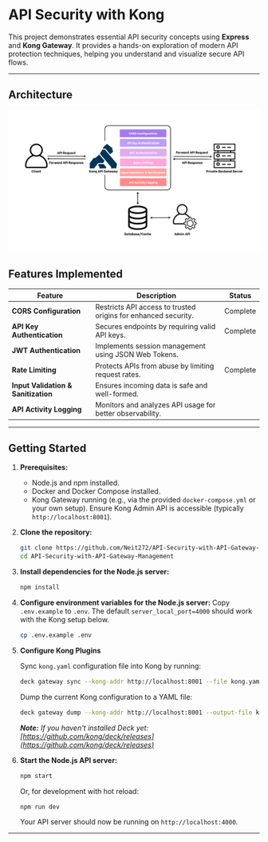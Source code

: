 # API Security with Kong

This project demonstrates essential API security concepts using **Express** and **Kong Gateway**. It provides a hands-on exploration of modern API protection techniques, helping you understand and visualize secure API flows.

---

## Architecture

![Architecture Diagram](asset/Architecture.png)

## Features Implemented

| Feature                        | Description                                                    | Status      |
|---------------------------------|----------------------------------------------------------------|-------------|
| **CORS Configuration**          | Restricts API access to trusted origins for enhanced security.  | Complete |
| **API Key Authentication**      | Secures endpoints by requiring valid API keys.                  | Complete |
| **JWT Authentication**          | Implements session management using JSON Web Tokens.            |  |
| **Rate Limiting**               | Protects APIs from abuse by limiting request rates.             | Complete |
| **Input Validation & Sanitization** | Ensures incoming data is safe and well-formed.             |  |
| **API Activity Logging**        | Monitors and analyzes API usage for better observability.       |  |

---

## Getting Started

1.  **Prerequisites:**
    *   Node.js and npm installed.
    *   Docker and Docker Compose installed.
    *   Kong Gateway running (e.g., via the provided `docker-compose.yml` or your own setup). Ensure Kong Admin API is accessible (typically `http://localhost:8001`).

2.  **Clone the repository:**
    ```bash
    git clone https://github.com/Neit272/API-Security-with-API-Gateway-Management.git
    cd API-Security-with-API-Gateway-Management
    ```

3.  **Install dependencies for the Node.js server:**
    ```bash
    npm install
    ```

4.  **Configure environment variables for the Node.js server:**
    Copy `.env.example` to `.env`. The default `server_local_port=4000` should work with the Kong setup below.
    ```bash
    cp .env.example .env
    ```

5.  **Configure Kong Plugins**

    Sync `kong.yaml` configuration file into Kong by running:

    ```sh
    deck gateway sync --kong-addr http://localhost:8001 --file kong.yaml
    ```

    Dump the current Kong configuration to a YAML file:

    ```sh
    deck gateway dump --kong-addr http://localhost:8001 --output-file kong.yaml
    ```

    ***Note:** If you haven't installed Deck yet: [https://github.com/kong/deck/releases](https://github.com/kong/deck/releases)*

6.  **Start the Node.js API server:**
    ```bash
    npm start
    ```
    Or, for development with hot reload:
    ```bash
    npm run dev
    ```
    Your API server should now be running on `http://localhost:4000`.

---
